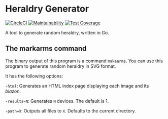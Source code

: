 # Heraldry Generator

[![CircleCI](https://circleci.com/gh/ironarachne/heraldry.svg?style=svg)](https://circleci.com/gh/ironarachne/heraldry) [![Maintainability](https://api.codeclimate.com/v1/badges/a9824f8aa78dda6eb462/maintainability)](https://codeclimate.com/github/ironarachne/heraldry/maintainability) [![Test Coverage](https://api.codeclimate.com/v1/badges/a9824f8aa78dda6eb462/test_coverage)](https://codeclimate.com/github/ironarachne/heraldry/test_coverage)

A tool to generate random heraldry, written in Go.

## The markarms command

The binary output of this program is a command `makearms`. You can use this program to generate random heraldry in SVG format.

It has the following options:

`-html`: Generates an HTML index page displaying each image and its *blazon*.

`-results=N`: Generates `N` devices. The default is 1.

`-path=X`: Outputs all files to `X`. Defaults to the current directory.